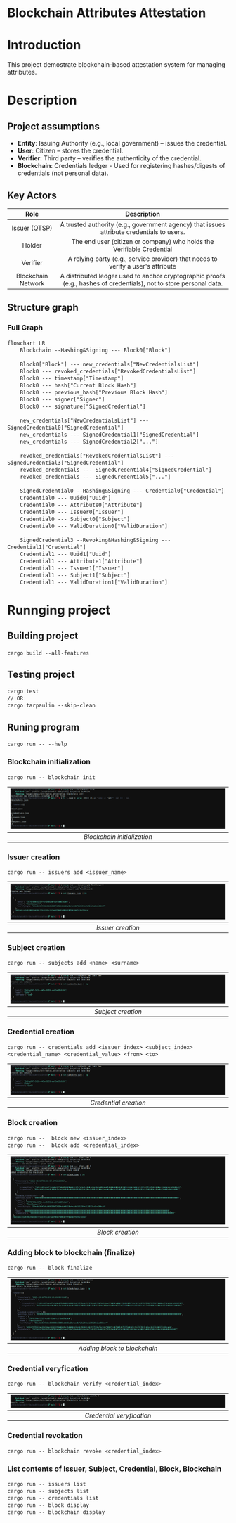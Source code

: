 # Blockchain Attributes Attestation
# Introduction
This project demostrate blockchain-based attestation system for managing attributes.

# Description
## Project assumptions

- **Entity**: Issuing Authority (e.g., local government) – issues the credential.
- **User**: Citizen – stores the credential.
- **Verifier**: Third party – verifies the authenticity of the credential.
- **Blockchain**: Credentials ledger - Used for registering hashes/digests of credentials (not personal data).

## Key Actors
| Role    | Description |
| :--------: | :-------: |
| Issuer (QTSP) | A trusted authority (e.g., government agency) that issues attribute credentials to users. |
| Holder | The end user (citizen or company) who holds the Verifiable Credential |
| Verifier | A relying party (e.g., service provider) that needs to verify a user's attribute|
| Blockchain Network | A distributed ledger used to anchor cryptographic proofs (e.g., hashes of credentials), not to store personal data. |

## Structure graph
### Full Graph
```mermaid
flowchart LR
    Blockchain --Hashing&Signing --- Block0["Block"]

    Block0["Block"] --- new_credentials["NewCredentialsList"]
    Block0 --- revoked_credentials["RevokedCredentialsList"]
    Block0 --- timestamp["Timestamp"]
    Block0 --- hash["Current Block Hash"]
    Block0 --- previous_hash["Previous Block Hash"]
    Block0 --- signer["Signer"]
    Block0 --- signature["SignedCredential"]

    new_credentials["NewCredentialsList"] --- SignedCredential0["SignedCredential"]
    new_credentials --- SignedCredential1["SignedCredential"]
    new_credentials --- SignedCredential2["..."]

    revoked_credentials["RevokedCredentialsList"] --- SignedCredential3["SignedCredential"]
    revoked_credentials --- SignedCredential4["SignedCredential"]
    revoked_credentials --- SignedCredential5["..."]

    SignedCredential0 --Hashing&Signing --- Credential0["Credential"]
    Credential0 --- Uuid0["Uuid"]
    Credential0 --- Attribute0["Attribute"]
    Credential0 --- Issuer0["Issuer"]
    Credential0 --- Subject0["Subject"]
    Credential0 --- ValidDuration0["ValidDuration"]

    SignedCredential3 --Revoking&Hashing&Signing --- Credential1["Credential"]
    Credential1 --- Uuid1["Uuid"]
    Credential1 --- Attribute1["Attribute"]
    Credential1 --- Issuer1["Issuer"]
    Credential1 --- Subject1["Subject"]
    Credential1 --- ValidDuration1["ValidDuration"]
```

# Runnging project
## Building project
```
cargo build --all-features
```

## Testing project
```
cargo test
// OR
cargo tarpaulin --skip-clean
```

## Runing program
```
cargo run -- --help
```

### Blockchain initialization
```
cargo run -- blockchain init
```
|![](Images/blockchaininit.png)|
|:--:| 
| *Blockchain initialization* |

### Issuer creation 
```
cargo run -- issuers add <issuer_name>
```

|![](Images/addissuer.png)|
|:--:| 
| *Issuer creation* |


### Subject creation
```
cargo run -- subjects add <name> <surname>
```

|![](Images/addsubject.png)|
|:--:| 
| *Subject creation* |

### Credential creation
```
cargo run -- credentials add <issuer_index> <subject_index> <credential_name> <credential_value> <from> <to>
```

|![](Images/addsubject.png)|
|:--:| 
| *Credential creation* |


### Block creation
```
cargo run --  block new <issuer_index>
cargo run --  block add <credential_index>
```

|![](Images/addblock.png)|
|:--:| 
| *Block creation* |


### Adding  block to blockchain (finalize)
```
cargo run -- block finalize
```

|![](Images/finalizeblock.png)|
|:--:| 
| *Adding  block to blockchain* |

### Credential veryfication
```
cargo run -- blockchain verify <credential_index>
```

|![](Images/veryfication.png)|
|:--:| 
| *Credential veryfication* |


### Credential revokation
```
cargo run -- blockchain revoke <credential_index>
```

### List contents of Issuer, Subject, Credential, Block, Blockchain
```
cargo run -- issuers list
cargo run -- subjects list
cargo run -- credentials list
cargo run -- block display
cargo run -- blockchain display
```

